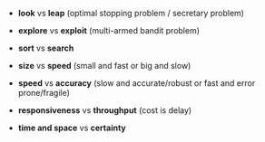- **look** vs **leap** (optimal stopping problem / secretary problem)

- **explore** vs **exploit** (multi-armed bandit problem)

- **sort** vs **search**

- **size** vs **speed** (small and fast or big and slow)

- **speed** vs **accuracy** (slow and accurate/robust or fast and error prone/fragile)

- **responsiveness** vs **throughput** (cost is delay)

- **time and space** vs **certainty**